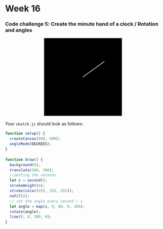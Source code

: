 # Week 16

### Code challenge 5: Create the minute hand of a clock / Rotation and angles

<p align="center">
<img src="./assets/analogue-clock.gif" alt="Drag" width="50%"/>
</p>

Your ```sketch.js``` should look as follows:  

```javascript
function setup() {
  createCanvas(600, 600);
  angleMode(DEGREES);
}

function draw() {
  background(0);
  translate(300, 300);      
  //setting the seconds 
  let s = second();      
  strokeWeight(4);
  stroke(color(255, 255, 255));
  noFill();
  // set the angle every second / s
  let angle = map(s, 0, 60, 0, 360);
  rotate(angle);
  line(0, 0, 200, 0);
}
```